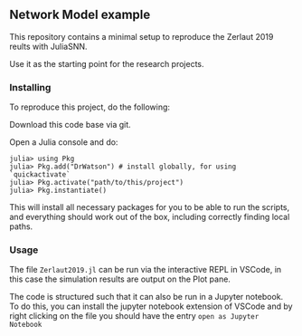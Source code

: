 ## Network Model example

This repository contains a minimal setup to reproduce the Zerlaut 2019 reults with JuliaSNN.

Use it as the starting point for the research projects.

### Installing

To reproduce this project, do the following:

Download this code base via git.  

Open a Julia console and do:

```
julia> using Pkg
julia> Pkg.add("DrWatson") # install globally, for using `quickactivate`
julia> Pkg.activate("path/to/this/project")
julia> Pkg.instantiate()
```

This will install all necessary packages for you to be able to run the scripts, and everything should work out of the box, including correctly finding local paths.

### Usage

The file `Zerlaut2019.jl` can be run via the interactive REPL in VSCode, in this case the simulation results are output on the Plot pane.

The code is structured such that it can also be run in a Jupyter notebook. To do this, you can install the jupyter notebook extension of VSCode and by right clicking on the file you should have the entry 
`open as Jupyter Notebook`